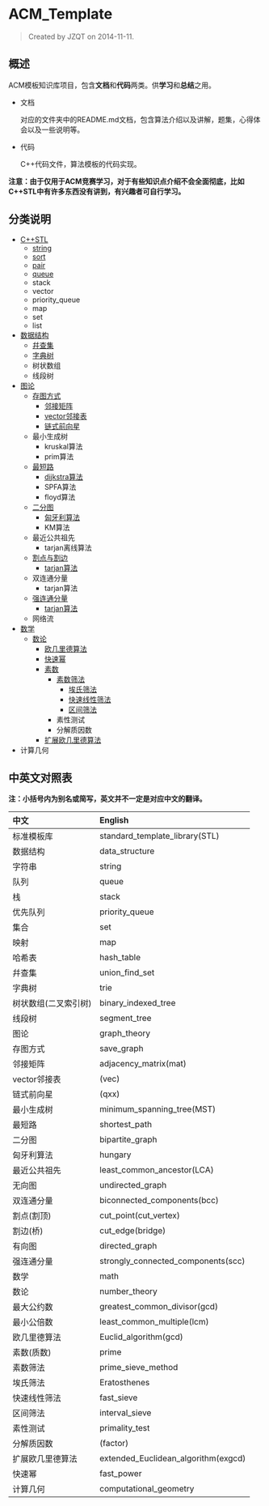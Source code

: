 # ACM_Template

> Created by JZQT on 2014-11-11.

## 概述
ACM模板知识库项目，包含**文档**和**代码**两类。供**学习**和**总结**之用。

* 文档

    对应的文件夹中的README.md文档，包含算法介绍以及讲解，题集，心得体会以及一些说明等。

* 代码

    C++代码文件，算法模板的代码实现。

**注意：由于仅用于ACM竞赛学习，对于有些知识点介绍不会全面彻底，比如C++STL中有许多东西没有讲到，有兴趣者可自行学习。**

## 分类说明

* [C++STL](https://coding.net/u/JZQT/p/ACM_Template/git/tree/master/C++STL "C++标准模板库")
    * [string](https://coding.net/u/JZQT/p/ACM_Template/git/tree/master/C++STL/string "字符串类")
    * [sort](https://coding.net/u/JZQT/p/ACM_Template/git/tree/master/C++STL/sort "快速排序算法")
    * [pair](https://coding.net/u/JZQT/p/ACM_Template/git/tree/master/C++STL/pair "对组")
    * [queue](https://coding.net/u/JZQT/p/ACM_Template/git/tree/master/C++STL/queue "队列")
    * stack
    * vector
    * priority_queue
    * map
    * set
    * list
* [数据结构](https://coding.net/u/JZQT/p/ACM_Template/git/tree/master/data_structure "data_structure")
    * [幷查集](https://coding.net/u/JZQT/p/ACM_Template/git/tree/master/data_structure/union_find_set "union_find_set")
    * [字典树](https://coding.net/u/JZQT/p/ACM_Template/git/tree/master/data_structure/trie "trie")
    * 树状数组
    * 线段树
* [图论](https://coding.net/u/JZQT/p/ACM_Template/git/tree/master/graph_theory "graph_theory")
    * [存图方式](https://coding.net/u/JZQT/p/ACM_Template/git/tree/master/graph_theory/save_graph "save_graph")
        * [邻接矩阵](https://coding.net/u/JZQT/p/ACM_Template/git/tree/master/graph_theory/save_graph/mat "adjacency_matrix(mat)")
        * [vector邻接表](https://coding.net/u/JZQT/p/ACM_Template/git/tree/master/graph_theory/save_graph/vec "vector(vec)")
        * [链式前向星](https://coding.net/u/JZQT/p/ACM_Template/git/tree/master/graph_theory/save_graph/qxx "(qxx)")
    * 最小生成树
        * kruskal算法
        * prim算法
    * [最短路](https://coding.net/u/JZQT/p/ACM_Template/git/tree/master/graph_theory/shortest_path "shortest_path")
        * [dijkstra算法](https://coding.net/u/JZQT/p/ACM_Template/git/tree/master/graph_theory/shortest_path/dijkstra "dijkstra")
        * SPFA算法
        * floyd算法
    * [二分图](https://coding.net/u/JZQT/p/ACM_Template/git/tree/master/graph_theory/bipartite_graph "bipartite_graph")
        * [匈牙利算法](https://coding.net/u/JZQT/p/ACM_Template/git/tree/master/graph_theory/bipartite_graph/hungary "hungary")
        * KM算法
    * 最近公共祖先
        * tarjan离线算法
    * [割点与割边](https://coding.net/u/JZQT/p/ACM_Template/git/tree/master/graph_theory/cut "cut")
        * [tarjan算法](https://coding.net/u/JZQT/p/ACM_Template/git/tree/master/graph_theory/cut/tarjan "tarjan")
    * 双连通分量
        * tarjan算法
    * [强连通分量](https://coding.net/u/JZQT/p/ACM_Template/git/tree/master/graph_theory/strongly_connected_components "strongly_connected_components")
        * [tarjan算法](https://coding.net/u/JZQT/p/ACM_Template/git/tree/master/graph_theory/strongly_connected_components/tarjan "tarjan")
    * 网络流
* [数学](https://coding.net/u/JZQT/p/ACM_Template/git/tree/master/math "math")
    * [数论](https://coding.net/u/JZQT/p/ACM_Template/git/tree/master/math/number_theory "number_theory")
        * [欧几里德算法](https://coding.net/u/JZQT/p/ACM_Template/git/tree/master/math/number_theory/gcd "Euclid_algorithm")
        * [快速幂](https://coding.net/u/JZQT/p/ACM_Template/git/tree/master/math/number_theory/fast_power "fast_power")
        * [素数](https://coding.net/u/JZQT/p/ACM_Template/git/tree/master/math/number_theory/prime "prime")
            * [素数筛法](https://coding.net/u/JZQT/p/ACM_Template/git/tree/master/math/number_theory/prime/prime_sieve_method "prime_sieve_method")
                * [埃氏筛法](https://coding.net/u/JZQT/p/ACM_Template/git/tree/master/math/number_theory/prime/prime_sieve_method/Eratosthenes "Eratosthenes")
                * [快速线性筛法](https://coding.net/u/JZQT/p/ACM_Template/git/tree/master/math/number_theory/prime/prime_sieve_method/fast_sieve "fast_sieve")
                * [区间筛法](https://coding.net/u/JZQT/p/ACM_Template/git/tree/master/math/number_theory/prime/prime_sieve_method/interval_sieve "interval_sieve")
            * 素性测试
            * 分解质因数
        * [扩展欧几里德算法](https://coding.net/u/JZQT/p/ACM_Template/git/tree/master/math/number_theory/exgcd "extended_Euclidean_algorithm")
* 计算几何

## 中英文对照表

**注：小括号内为别名或简写，英文并不一定是对应中文的翻译。**

|中文                   |English                                |
|:----------------------|:--------------------------------------|
|标准模板库             |standard_template_library(STL)         |
|数据结构               |data_structure                         |
|字符串                 |string                                 |
|队列                   |queue                                  |
|栈                     |stack                                  |
|优先队列               |priority_queue                         |
|集合                   |set                                    |
|映射                   |map                                    |
|哈希表                 |hash_table                             |
|幷查集                 |union_find_set                         |
|字典树                 |trie                                   |
|树状数组(二叉索引树)   |binary_indexed_tree                    |
|线段树                 |segment_tree                           |
|图论                   |graph_theory                           |
|存图方式               |save_graph                             |
|邻接矩阵               |adjacency_matrix(mat)                  |
|vector邻接表           |(vec)                                  |
|链式前向星             |(qxx)                                  |
|最小生成树             |minimum_spanning_tree(MST)             |
|最短路                 |shortest_path                          |
|二分图                 |bipartite_graph                        |
|匈牙利算法             |hungary                                |
|最近公共祖先           |least_common_ancestor(LCA)             |
|无向图                 |undirected_graph                       |
|双连通分量             |biconnected_components(bcc)            |
|割点(割顶)             |cut_point(cut_vertex)                  |
|割边(桥)               |cut_edge(bridge)                       |
|有向图                 |directed_graph                         |
|强连通分量             |strongly_connected_components(scc)     |
|数学                   |math                                   |
|数论                   |number_theory                          |
|最大公约数             |greatest_common_divisor(gcd)           |
|最小公倍数             |least_common_multiple(lcm)             |
|欧几里德算法           |Euclid_algorithm(gcd)                  |
|素数(质数)             |prime                                  |
|素数筛法               |prime_sieve_method                     |
|埃氏筛法               |Eratosthenes                           |
|快速线性筛法           |fast_sieve                             |
|区间筛法               |interval_sieve                         |
|素性测试               |primality_test                         |
|分解质因数             |(factor)                               |
|扩展欧几里德算法       |extended_Euclidean_algorithm(exgcd)    |
|快速幂                 |fast_power                             |
|计算几何               |computational_geometry                 |
